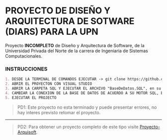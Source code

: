 # PROYECTO DE DISEÑO Y ARQUITECTURA DE SOTWARE (DIARS) PARA LA UPN

Proyecto **INCOMPLETO** de Diseño y Arquitectura de Software, de la Universidad Privada del Norte de la carrera de Ingeniaria de Sistemas Computacionales.

### INSTRUCCIONES
```markdown
1. DESDE LA TERMINAL DE COMANDOS EJECUTAR -> git clone https://github.com/cuevacelis/PROYECTO-DIARS
2. ABRIR EL PROYECTON CON VISUAL STUDIO
3. ABRIR LA CARPETA SQL Y EJECUTAR EL ARCHIVO "BaseDeDatos.SQL", en su motor Base de Datos.
4. CAMBIAR LA CONEXION DE LA BASE DE DATOS DE ACUERDO A SU MOTOR SQL, EN EL VISUAL STUDIO
5. EJECUTAR EL PROJECTO
```
> PD1: Este proyecto no esta terminado y puede presentar errores, no hay interes previsto retomar el proyecto.
---
> PD2: Para obtener un proyecto completo de este tipo visite [Proyecto-Arquisoft](https://github.com/cuevacelis/ProyectoArquisoft).
